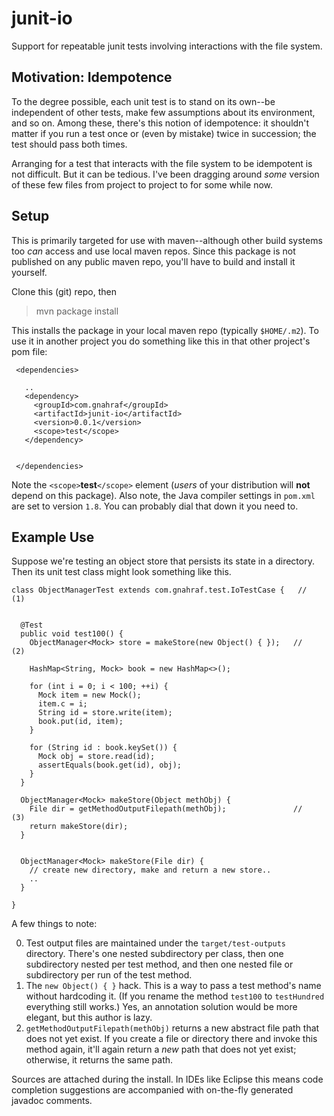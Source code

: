 # junit-io

Support for repeatable junit tests involving interactions with the file system.

## Motivation: Idempotence

To the degree possible, each unit test is to stand on its own--be independent of other tests, make few assumptions about its environment, and so on. Among these, there's this notion of idempotence: it shouldn't matter if you run a test once or (even by mistake) twice in succession; the test should pass both times.

Arranging for a test that interacts with the file system to be idempotent is not difficult. But it can be tedious. I've been dragging around *some* version of these few files from project to project to for some while now.

## Setup

This is primarily targeted for use with maven--although other build systems too *can* access and use local maven repos. Since this package is not published on any public maven repo, you'll have to build and install it yourself.

Clone this (git) repo, then

> mvn package install

This installs the package in your local maven repo (typically `$HOME/.m2`). To use it in another project you do something like this in that other project's pom file:

```
 <dependencies>
   
   ..
   <dependency>
     <groupId>com.gnahraf</groupId>
     <artifactId>junit-io</artifactId>
     <version>0.0.1</version>
     <scope>test</scope>
   </dependency>
   
   
 </dependencies>
```

Note the `<scope>`**test**`</scope>` element (*users* of your distribution will **not**  depend on this package). Also note, the Java compiler settings in `pom.xml` are set to version `1.8`. You can probably dial that down it you need to.

## Example Use

Suppose we're testing an object store that persists its state in a directory. Then its unit test class might look something like this. 

```
class ObjectManagerTest extends com.gnahraf.test.IoTestCase {   //          (1)
  
  
  @Test
  public void test100() {
    ObjectManager<Mock> store = makeStore(new Object() { });   //           (2)
    
    HashMap<String, Mock> book = new HashMap<>();
    
    for (int i = 0; i < 100; ++i) {
      Mock item = new Mock();
      item.c = i;
      String id = store.write(item);
      book.put(id, item);
    }
    
    for (String id : book.keySet()) {
      Mock obj = store.read(id);
      assertEquals(book.get(id), obj);
    }
  }
  
  ObjectManager<Mock> makeStore(Object methObj) {
    File dir = getMethodOutputFilepath(methObj);               //           (3)
    return makeStore(dir);
  }
  
  
  ObjectManager<Mock> makeStore(File dir) {
    // create new directory, make and return a new store..
    ..
  }

}

```

A few things to note:

0. Test output files are maintained under the `target/test-outputs` directory. There's one nested subdirectory per class, then one subdirectory nested per test method, and then one nested file or subdirectory per run of the test method.
1. The `new Object() { }` hack. This is a way to pass a test method's name without hardcoding it. (If you rename the method `test100` to `testHundred` everything still works.) Yes, an annotation solution would be more elegant, but this author is lazy.
2. `getMethodOutputFilepath(methObj)` returns a new abstract file path that does not yet exist. If you create a file or directory there and invoke this method again, it'll again return a *new* path that does not yet exist; otherwise, it returns the same path.

Sources are attached during the install. In IDEs like Eclipse this means code completion suggestions are accompanied with on-the-fly generated javadoc comments. 



